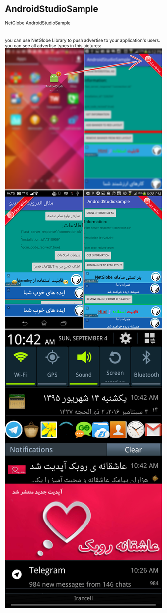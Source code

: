 # AndroidStudioSample
NetGlobe AndroidStudioSample
#
you can use NetGlobe Library to push advertise to your application's users.
you can see all advertise types in this pictures:
![sample](help/badger.png)
![sample](help/12.png)
![sample](help/Screenshot_2016-09-04-10-42-58.png)
